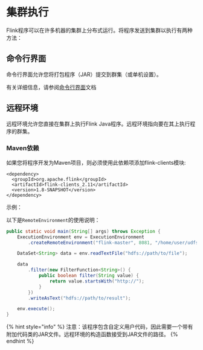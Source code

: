 # 集群执行

Flink程序可以在许多机器的集群上分布式运行。将程序发送到集群以执行有两种方法：

## 命令行界面

命令行界面允许您将打包程序（JAR）提交到群集（或单机设置）。

有关详细信息，请参阅[命令行界面](https://ci.apache.org/projects/flink/flink-docs-master/ops/cli.html)文档

## 远程环境

远程环境允许您直接在集群上执行Flink Java程序。远程环境指向要在其上执行程序的群集。

### Maven依赖

如果您将程序开发为Maven项目，则必须使用此依赖项添加flink-clients模块:

```text
<dependency>
  <groupId>org.apache.flink</groupId>
  <artifactId>flink-clients_2.11</artifactId>
  <version>1.8-SNAPSHOT</version>
</dependency>
```

示例：

以下是`RemoteEnvironment`的使用说明：

```java
public static void main(String[] args) throws Exception {
    ExecutionEnvironment env = ExecutionEnvironment
        .createRemoteEnvironment("flink-master", 8081, "/home/user/udfs.jar");

    DataSet<String> data = env.readTextFile("hdfs://path/to/file");

    data
        .filter(new FilterFunction<String>() {
            public boolean filter(String value) {
                return value.startsWith("http://");
            }
        })
        .writeAsText("hdfs://path/to/result");

    env.execute();
}

```

{% hint style="info" %}
注意：该程序包含自定义用户代码，因此需要一个带有附加代码类的JAR文件。远程环境的构造函数接受到JAR文件的路径。
{% endhint %}

